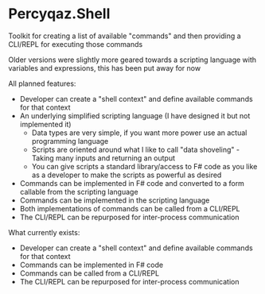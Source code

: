 # Percyqaz.Shell

Toolkit for creating a list of available "commands" and then providing a CLI/REPL for executing those commands

Older versions were slightly more geared towards a scripting language with variables and expressions, this has been put away for now

All planned features:
- Developer can create a "shell context" and define available commands for that context
- An underlying simplified scripting language (I have designed it but not implemented it)
	- Data types are very simple, if you want more power use an actual programming language
	- Scripts are oriented around what I like to call "data shoveling" - Taking many inputs and returning an output
	- You can give scripts a standard library/access to F# code as you like as a developer to make the scripts as powerful as desired
- Commands can be implemented in F# code and converted to a form callable from the scripting language
- Commands can be implemented in the scripting language
- Both implementations of commands can be called from a CLI/REPL
- The CLI/REPL can be repurposed for inter-process communication

What currently exists:
- Developer can create a "shell context" and define available commands for that context
- Commands can be implemented in F# code
- Commands can be called from a CLI/REPL
- The CLI/REPL can be repurposed for inter-process communication